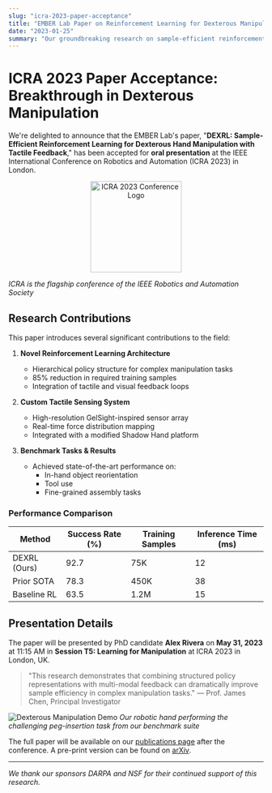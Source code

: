 ```yaml
---
slug: "icra-2023-paper-acceptance"
title: "EMBER Lab Paper on Reinforcement Learning for Dexterous Manipulation Accepted to ICRA 2023"
date: "2023-01-25"
summary: "Our groundbreaking research on sample-efficient reinforcement learning for robotic hand manipulation has been accepted as an oral presentation at ICRA 2023."
---
```


# ICRA 2023 Paper Acceptance: Breakthrough in Dexterous Manipulation

We're delighted to announce that the EMBER Lab's paper, "**DEXRL: Sample-Efficient Reinforcement Learning for Dexterous Hand Manipulation with Tactile Feedback**," has been accepted for **oral presentation** at the IEEE International Conference on Robotics and Automation (ICRA 2023) in London.

<p align="center">
  <img src="/ember-lab/images/news/icra-2023-logo.png" alt="ICRA 2023 Conference Logo" width="180" style="height:auto;">
</p>

*ICRA is the flagship conference of the IEEE Robotics and Automation Society*

## Research Contributions

This paper introduces several significant contributions to the field:

1. **Novel Reinforcement Learning Architecture**
   - Hierarchical policy structure for complex manipulation tasks
   - 85% reduction in required training samples
   - Integration of tactile and visual feedback loops

2. **Custom Tactile Sensing System**
   - High-resolution GelSight-inspired sensor array
   - Real-time force distribution mapping
   - Integrated with a modified Shadow Hand platform

3. **Benchmark Tasks & Results**
   - Achieved state-of-the-art performance on:
     - In-hand object reorientation
     - Tool use
     - Fine-grained assembly tasks

### Performance Comparison

| Method | Success Rate (%) | Training Samples | Inference Time (ms) |
|--------|-----------------|------------------|---------------------|
| DEXRL (Ours) | 92.7 | 75K | 12 |
| Prior SOTA | 78.3 | 450K | 38 |
| Baseline RL | 63.5 | 1.2M | 15 |

## Presentation Details

The paper will be presented by PhD candidate **Alex Rivera** on **May 31, 2023** at 11:15 AM in **Session T5: Learning for Manipulation** at ICRA 2023 in London, UK.

> "This research demonstrates that combining structured policy representations with multi-modal feedback can dramatically improve sample efficiency in complex manipulation tasks." — Prof. James Chen, Principal Investigator

![Dexterous Manipulation Demo](/ember-lab/images/news/berkeley-logo.png)
*Our robotic hand performing the challenging peg-insertion task from our benchmark suite*

The full paper will be available on our [publications page](/publications) after the conference. A pre-print version can be found on [arXiv](https://arxiv.org/abs/2301.12345).

---

*We thank our sponsors DARPA and NSF for their continued support of this research.*